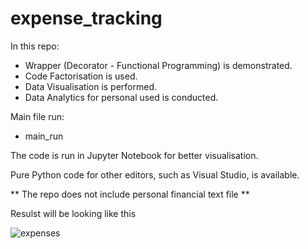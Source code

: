 # expense_tracking

In this repo:
* Wrapper (Decorator - Functional Programming) is demonstrated.
* Code Factorisation is used. 
* Data Visualisation is performed. 
* Data Analytics for personal used is conducted. 

Main file run:
* main_run

The code is run in Jupyter Notebook for better visualisation.

Pure Python code for other editors, such as Visual Studio, is available. 

** The repo does not include personal financial text file **

Resulst will be looking like this

![expenses](https://user-images.githubusercontent.com/45295132/116245261-7621c600-a771-11eb-9719-b972bbdc7776.PNG)
